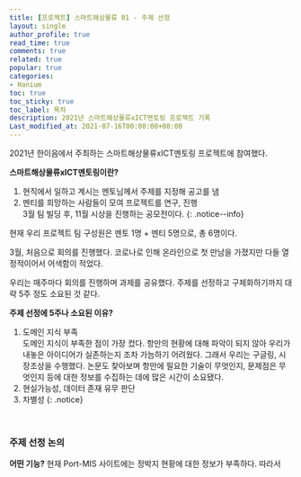 ```yaml
---
title: [프로젝트] 스마트해상물류 01 - 주제 선정
layout: single
author_profile: true
read_time: true
comments: true
related: true
popular: true
categories:
- Hanium
toc: true
toc_sticky: true
toc_label: 목차
description: 2021년 스마트해상물류xICT멘토링 프로젝트 기록
Last_modified_at: 2021-07-16T00:00:00+08:00
---
```


2021년 한이음에서 주최하는 스마트해상물류xICT멘토링 프로젝트에 참여했다.<br>

**스마트해상물류xICT멘토링이란?**
1. 현직에서 일하고 계시는 멘토님께서 주제를 지정해 공고를 냄<br>
2. 멘티를 희망하는 사람들이 모여 프로젝트를 연구, 진행<br>
3월 팀 빌딩 후, 11월 시상을 진행하는 공모전이다.
{: .notice--info}

현재 우리 프로젝트 팀 구성원은 멘토 1명 + 멘티 5명으로, 총 6명이다.<br>

3월, 처음으로 회의를 진행했다. 코로나로 인해 온라인으로 첫 만남을 가졌지만 다들 열정적이어서 어색함이 적었다.<br>

우리는 매주마다 회의를 진행하며 과제를 공유했다. 주제를 선정하고 구체화하기까지 대략 5주 정도 소요된 것 같다.<br>

**주제 선정에 5주나 소요된 이유?**
1. 도메인 지식 부족<br>
도메인 지식이 부족한 점이 가장 컸다. 항만의 현황에 대해 파악이 되지 않아 우리가 내놓은 아이디어가 실존하는지 조차 가늠하기 어려웠다. 그래서 우리는 구글링, 시장조상을 수행했다. 논문도 찾아보며 항만에 필요한 기술이 무엇인지, 문제점은 무엇인지 등에 대한 정보를 수집하는 데에 많은 시간이 소요됐다.<br>
2. 현실가능성, 데이터 존재 유무 판단
3. 차별성
{: .notice}

<br>

### 주제 선정 논의

**어떤 기능?**
현재 Port-MIS 사이트에는 정박지 현황에 대한 정보가 부족하다. 따라서 
